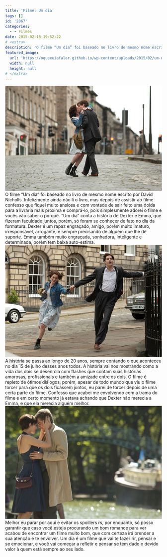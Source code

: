 ```yaml
---
title: 'Filme: Um dia'
tags: []
id: '2067'
categories:
  - - Filmes
date: 2015-02-18 19:52:22
# <extra>
description: 'O filme “Um dia” foi baseado no livro de mesmo nome escrito por David Nicholls. Infelizmente ainda não li o livro, mas depois de assistir ao filme confesso que fiquei muito ansiosa e com vontade de sair feito uma doida para a livraria mais próxima e comprá-lo, pois simplesmente adorei o filme e vocês vão saber o porquê. “Um dia” conta a história de Dexter e Emma, que fizeram faculdade juntos, porém, só foram se conhecer de fato no dia da formatura. Dexter é um rapaz engraçado, amigo, porém muito imaturo, irresponsável, arrogante, e sempre precisando de alguém que lhe dê suporte. Emma também muito engraçada, sonhadora, inteligente e determinada, porém tem baixa auto-estima. A história se passa ao longo de 20 anos, sempre contando o que aconteceu no dia 15 de julho desses anos todos. A história vai nos &hellip;'
featured_image: 
  url: 'https://oqueeuiafalar.github.io/wp-content/uploads/2015/02/um-dia-31ago-126.jpg'
  width: null
  height: null
# </extra>
---
```


[![cena do filme: Um dia](/wp-content/uploads/2015/02/um-dia-31ago-126.jpg)](/wp-content/uploads/2015/02/um-dia-31ago-126.jpg) O filme “Um dia” foi baseado no livro de mesmo nome escrito por David Nicholls. Infelizmente ainda não li o livro, mas depois de assistir ao filme confesso que fiquei muito ansiosa e com vontade de sair feito uma doida para a livraria mais próxima e comprá-lo, pois simplesmente adorei o filme e vocês vão saber o porquê. “Um dia” conta a história de Dexter e Emma, que fizeram faculdade juntos, porém, só foram se conhecer de fato no dia da formatura. Dexter é um rapaz engraçado, amigo, porém muito imaturo, irresponsável, arrogante, e sempre precisando de alguém que lhe dê suporte. Emma também muito engraçada, sonhadora, inteligente e determinada, porém tem baixa auto-estima. [![Cena do filme: Um dia](/wp-content/uploads/2015/02/um_dia_2011_g.jpg)](/wp-content/uploads/2015/02/um_dia_2011_g.jpg) A história se passa ao longo de 20 anos, sempre contando o que aconteceu no dia 15 de julho desses anos todos. A história vai nos mostrando como a vida dos dois se desenrola com flashes que contam suas histórias amorosas, profissionais e também a amizade entre os dois. O filme é repleto de ótimos diálogos, porém, apesar de todo mundo que viu o filme torcer para que os dois ficassem juntos, eu parei de torcer depois de uma certa parte do filme. Confesso que acabei me envolvendo com a trama do filme e em certo momento já estava achando que Dexter não merecia a Emma, e que ela merecia alguém melhor. [![Cena do filme: Um dia](/wp-content/uploads/2015/02/5.jpg)](/wp-content/uploads/2015/02/5.jpg) Melhor eu parar por aqui e evitar os spoillers rs, por enquanto, só posso garantir que caso você esteja procurando um bom romance para ver acabou de encontrar um filme muito bom, que com certeza irá prender a sua atenção e te envolver. Um dia é um filme que vai te fazer rir, pensar e se emocionar, e você vai começar a refletir e pensar se tem dado o devido valor à quem está sempre ao seu lado.
